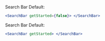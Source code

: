 Search Bar Default:
```jsx
<SearchBar getStarted={false}> </SearchBar>
```
Search Bar Default:
```jsx
<SearchBar getStarted> </SearchBar>
```